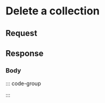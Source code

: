 # Delete a collection

<Api method="delete" endpoint="/api/collection" description="Delete a collection for the logged-in user." />

## Request

<ApiAuth />


## Response

<ApiSchema />

### Body <Badge type="info" text="application/json" class="float-right mt-1" />

::: code-group

<!--@include: @reference/schemas/codes/SUCCESS.md-->

<!--@include: @reference/schemas/codes/COLLECTION_NOT_FOUND.md-->

<!--@include: @reference/schemas/codes/COLLECTION_DELETE_FAILED.md-->

<!--@include: @reference/schemas/codes/COLLECTION_HAS_BOOKMARKS.md-->

:::